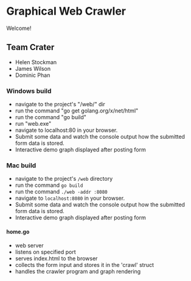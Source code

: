 # Graphical Web Crawler #
Welcome!

## Team Crater ##
* Helen Stockman
* James Wilson
* Dominic Phan

### Windows build ###
* navigate to the project's "/web/" dir
* run the command "go get golang.org/x/net/html"
* run the command "go build"
* run "web.exe"
* navigate to localhost:80 in your browser.
* Submit some data and watch the console output how the submitted form data is stored.
* Interactive demo graph displayed after posting form

### Mac build ###
* navigate to the project's `/web` directory
* run the command `go build`
* run the command `./web -addr :8080`
* navigate to `localhost:8080` in your browser.
* Submit some data and watch the console output how the submitted form data is stored.
* Interactive demo graph displayed after posting form

#### home.go ####
* web server
* listens on specified port
* serves index.html to the browser
* collects the form input and stores it in the 'crawl' struct
* handles the crawler program and graph rendering
